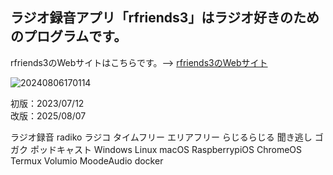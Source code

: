 ##  ラジオ録音アプリ「rfriends3」はラジオ好きのためのプログラムです。  

rfriends3のWebサイトはこちらです。--> [rfriends3のWebサイト](https://rfriends.github.io/rfriends/) 
     
![20240806170114](https://github.com/user-attachments/assets/2c40c57d-7ae4-4eee-811e-cb6c28f112f0)   
  
  
初版：2023/07/12  
改版：2025/08/07  
  
  

ラジオ録音 radiko ラジコ タイムフリー エリアフリー らじるらじる 聞き逃し ゴガク  ポッドキャスト Windows Linux macOS RaspberrypiOS ChromeOS Termux Volumio MoodeAudio docker

    


